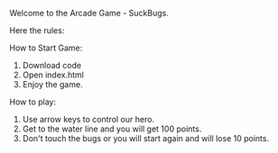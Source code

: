 Welcome to the Arcade Game - SuckBugs.

Here the rules:

How to Start Game:
1. Download code
2. Open index.html
3. Enjoy the game.

How to play:

1. Use arrow keys to control our hero.
2. Get to the water line and you will get 100 points.
3. Don't touch the bugs or you will start again and will lose 10 points.